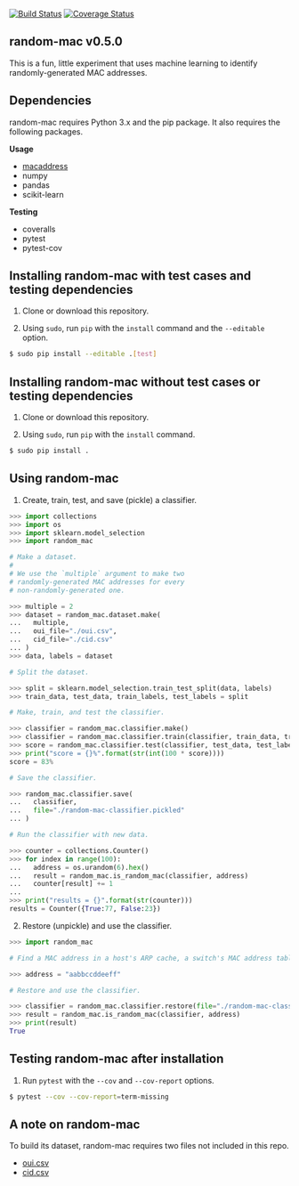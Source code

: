 [![Build Status](https://travis-ci.com/critical-path/random-mac.svg?branch=master)](https://travis-ci.com/critical-path/random-mac) [![Coverage Status](https://coveralls.io/repos/github/critical-path/random-mac/badge.svg?branch=master)](https://coveralls.io/github/critical-path/random-mac?branch=master)

## random-mac v0.5.0

This is a fun, little experiment that uses machine learning to identify randomly-generated MAC addresses.


## Dependencies

random-mac requires Python 3.x and the pip package.  It also requires the following packages.

__Usage__
- [macaddress](https://github.com/critical-path/macaddress)
- numpy
- pandas
- scikit-learn

__Testing__
- coveralls
- pytest
- pytest-cov


## Installing random-mac with test cases and testing dependencies

1. Clone or download this repository.

2. Using `sudo`, run `pip` with the `install` command and the `--editable` option.

```bash
$ sudo pip install --editable .[test]
```


## Installing random-mac without test cases or testing dependencies

1. Clone or download this repository.

2. Using `sudo`, run `pip` with the `install` command.

```bash
$ sudo pip install .
```


## Using random-mac

1. Create, train, test, and save (pickle) a classifier.

```python
>>> import collections
>>> import os
>>> import sklearn.model_selection
>>> import random_mac

# Make a dataset.
#
# We use the `multiple` argument to make two
# randomly-generated MAC addresses for every 
# non-randomly-generated one.

>>> multiple = 2
>>> dataset = random_mac.dataset.make(
...   multiple,
...   oui_file="./oui.csv", 
...   cid_file="./cid.csv"
... )
>>> data, labels = dataset

# Split the dataset.

>>> split = sklearn.model_selection.train_test_split(data, labels)
>>> train_data, test_data, train_labels, test_labels = split

# Make, train, and test the classifier.

>>> classifier = random_mac.classifier.make()
>>> classifier = random_mac.classifier.train(classifier, train_data, train_labels)
>>> score = random_mac.classifier.test(classifier, test_data, test_labels)
>>> print("score = {}%".format(str(int(100 * score))))
score = 83%

# Save the classifier.

>>> random_mac.classifier.save(
...   classifier, 
...   file="./random-mac-classifier.pickled"
... )

# Run the classifier with new data.

>>> counter = collections.Counter()
>>> for index in range(100):
...   address = os.urandom(6).hex()
...   result = random_mac.is_random_mac(classifier, address)
...   counter[result] += 1
...
>>> print("results = {}".format(str(counter)))
results = Counter({True:77, False:23})
```

2. Restore (unpickle) and use the classifier.

```python
>>> import random_mac

# Find a MAC address in a host's ARP cache, a switch's MAC address table, etc.

>>> address = "aabbccddeeff"

# Restore and use the classifier.

>>> classifier = random_mac.classifier.restore(file="./random-mac-classifier.pickled")
>>> result = random_mac.is_random_mac(classifier, address)
>>> print(result)
True
```


## Testing random-mac after installation

1. Run `pytest` with the `--cov` and `--cov-report` options.

```bash
$ pytest --cov --cov-report=term-missing
``` 


## A note on random-mac

To build its dataset, random-mac requires two files not included in this repo.

- [oui.csv](http://standards-oui.ieee.org/oui/oui.csv)
- [cid.csv](http://standards-oui.ieee.org/cid/cid.csv)
